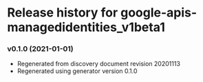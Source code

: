 # Release history for google-apis-managedidentities_v1beta1

### v0.1.0 (2021-01-01)

* Regenerated from discovery document revision 20201113
* Regenerated using generator version 0.1.0


